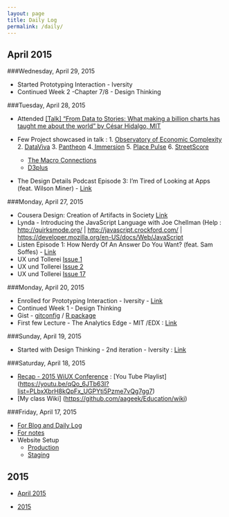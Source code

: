 ```yaml
---
layout: page
title: Daily Log
permalink: /daily/
---
```




## April 2015 <a id="April2015"></a>



###Wednesday, April 29, 2015
- Started Prototyping Interaction - Iversity  
- Continued Week 2 -Chapter 7/8 - Design Thinking 


###Tuesday, April 28, 2015

- Attended [[Talk] “From Data to Stories: What making a billion charts has taught me about the world” by César Hidalgo, MIT](http://blog.fuselabs.org/post/116328002171/talk-from-data-to-stories-what-making-a)
- Few Project showcased in talk : 1. [Observatory of Economic Complexity](http://atlas.media.mit.edu/) 2. [DataViva](http://dataviva.info/) 3. [Pantheon](http://pantheon.media.mit.edu/) 4.[ Immersion](https://immersion.media.mit.edu/) 5. [Place Pulse](http://pulse.media.mit.edu/) 6. [StreetScore](http://streetscore.media.mit.edu/)

  * [The Macro Connections](http://macroconnections.media.mit.edu/) 
  * [D3plus](http://d3plus.org/)

- The Design Details Podcast Episode 3: I’m Tired of Looking at Apps (feat. Wilson Miner) - [Link](http://www.designdetails.fm/episode-3/) 


###Monday, April 27, 2015
- Cousera Design: Creation of Artifacts in Society [Link](https://www.coursera.org/course/design) 
- Lynda - Introducing the JavaScript Language with Joe Chellman  (Help : http://quirksmode.org/ | http://javascript.crockford.com/ | https://developer.mozilla.org/en-US/docs/Web/JavaScript
- Listen Episode 1: How Nerdy Of An Answer Do You Want? (feat. Sam Soffes) - [Link](http://www.designdetails.fm/episode-1-feat-sam-soffes/)
- UX und Tollerei [Issue 1 ](http://uxundtollerei.com/issue/1)
- UX und Tollerei [Issue 2 ](http://uxundtollerei.com/issue/2)
- UX und Tollerei [Issue 17 ](http://uxundtollerei.com/issue/17)


###Monday, April 20, 2015
- Enrolled for  Prototyping Interaction - Iversity  - [Link](https://iversity.org/en/courses/prototyping-interaction)
- Continued Week 1 - Design Thinking 
- Gist  - [gitconfig](https://gist.github.com/aageek/b0e37c6e593daf3dd8cc) / [R package](https://gist.github.com/aageek/615e6300ea8ef3470772) 
- First few Lecture - The Analytics Edge - MIT /EDX : [Link](https://www.edx.org/course/analytics-edge-mitx-15-071x-0)

###Sunday, April 19, 2015
- Started  with Design Thinking - 2nd iteration  - Iversity : [Link](https://iversity.org/en/courses/design-thinking-2nd-iteration)


###Saturday, April 18, 2015
- [Recap - 2015 WiUX Conference](http://www.hcde.washington.edu/news/recap%3A-2015-wiux-conference) : [You Tube Playlist] (https://youtu.be/qQo_6JTb63I?list=PLbxXbrH8kQpFx_UGPYti5Pzme7vQg7gg7)
- [My class Wiki] (https://github.com/aageek/Education/wiki)

###Friday, April 17, 2015
- [For Blog and Daily Log](http://aageek.github.io/)
- [For notes](http://aageek.github.io/notes/hubpress)
- Website Setup
    - [Production](http://aanand.io/)
    - [Staging](http://anandiostage.azurewebsites.net/)





## 2015 <a id="2015"></a>
 * [April 2015](#April2015)

 * [2015](#2015)
